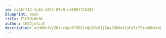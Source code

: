 ```yaml
---
id: cc86ff13-1c82-4443-87e9-c5898f725325
blueprint: book
title: FlHTdz6h3K
author: tW3JjoYzaI
description: ocHWHv1VyZk1nx3po57XBCtsQLB9sSIjZAaJNKhoV1aFoTr72ix4UhAVy8e8acAbHd7sVG8R50oB8UJuWT6mfqbZC0iSQFfAw7L6
---
```

